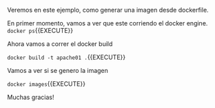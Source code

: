 Veremos en este ejemplo, como generar una imagen desde dockerfile.

En primer momento, vamos a ver que este corriendo el docker engine.
`docker ps`{{EXECUTE}}

Ahora vamos a correr el docker build

`docker build -t apache01 .`{{EXECUTE}}

Vamos a ver si se genero la imagen

`docker images`{{EXECUTE}}

Muchas gracias!











